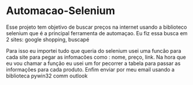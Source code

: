 # Automacao-Selenium

Esse projeto tem objetivo de buscar  preços na internet  usando a biblioteco selenium que é  a  principal ferramenta  de  automaçao.
Eu fiz essa  busca em 2 sites: google shopping, buscapé

Para isso eu importei tudo que queria do selenium usei uma funcâo para cada site para pegar as infomacões como : nome, preço, link.
Na hora que eu vou chamar a  função eu usei um for pecorrer a tabela para passar as informações para cada produto.
Enfim enviar por meu email usando a  biblioteca pywin32 comm outlook
